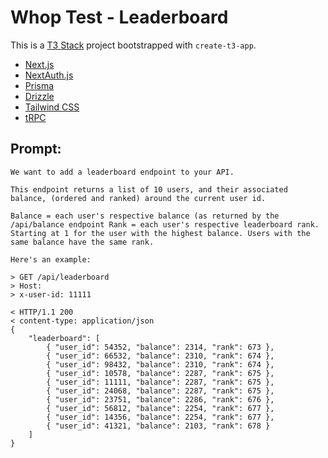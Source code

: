 # Whop Test - Leaderboard

This is a [T3 Stack](https://create.t3.gg/) project bootstrapped with `create-t3-app`.

- [Next.js](https://nextjs.org)
- [NextAuth.js](https://next-auth.js.org)
- [Prisma](https://prisma.io)
- [Drizzle](https://orm.drizzle.team)
- [Tailwind CSS](https://tailwindcss.com)
- [tRPC](https://trpc.io)

## Prompt:

```
We want to add a leaderboard endpoint to your API.

This endpoint returns a list of 10 users, and their associated balance, (ordered and ranked) around the current user id.

Balance = each user's respective balance (as returned by the /api/balance endpoint Rank = each user's respective leaderboard rank. Starting at 1 for the user with the highest balance. Users with the same balance have the same rank.

Here's an example:

> GET /api/leaderboard
> Host:
> x-user-id: 11111

< HTTP/1.1 200
< content-type: application/json
{
    "leaderboard": [
        { "user_id": 54352, "balance": 2314, "rank": 673 },
        { "user_id": 66532, "balance": 2310, "rank": 674 },
        { "user_id": 98432, "balance": 2310, "rank": 674 },
        { "user_id": 10578, "balance": 2287, "rank": 675 },
        { "user_id": 11111, "balance": 2287, "rank": 675 },
        { "user_id": 24068, "balance": 2287, "rank": 675 },
        { "user_id": 23751, "balance": 2286, "rank": 676 },
        { "user_id": 56812, "balance": 2254, "rank": 677 },
        { "user_id": 14356, "balance": 2254, "rank": 677 },
        { "user_id": 41321, "balance": 2103, "rank": 678 }
    ]
}
```
